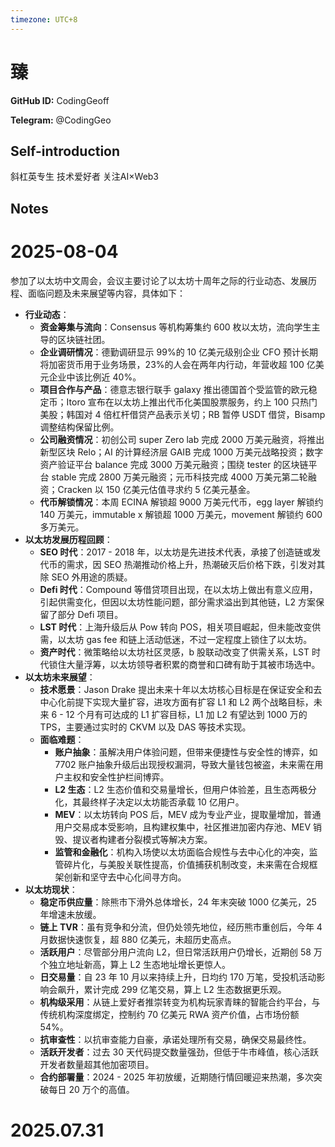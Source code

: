 ```yaml
---
timezone: UTC+8
---
```


# 臻

**GitHub ID:** CodingGeoff

**Telegram:** @CodingGeo

## Self-introduction

斜杠英专生 技术爱好者 关注AI×Web3

## Notes

<!-- Content_START -->
# 2025-08-04

参加了以太坊中文周会，会议主要讨论了以太坊十周年之际的行业动态、发展历程、面临问题及未来展望等内容，具体如下：
- **行业动态**：
  - **资金筹集与流向**：Consensus 等机构筹集约 600 枚以太坊，流向学生主导的区块链社团。
  - **企业调研情况**：德勤调研显示 99%的 10 亿美元级别企业 CFO 预计长期将加密货币用于业务场景，23%的人会在两年内行动，年营收超 100 亿美元企业中该比例近 40%。
  - **项目合作与产品**：德意志银行联手 galaxy 推出德国首个受监管的欧元稳定币；Itoro 宣布在以太坊上推出代币化美国股票服务，约上 100 只热门美股；韩国对 4 倍杠杆借贷产品表示关切；RB 暂停 USDT 借贷，Bisamp 调整结构保留比例。
  - **公司融资情况**：初创公司 super Zero lab 完成 2000 万美元融资，将推出新型区块 Relo；AI 的计算经济层 GAIB 完成 1000 万美元战略投资；数字资产验证平台 balance 完成 3000 万美元融资；围绕 tester 的区块链平台 stable 完成 2800 万美元融资；元币科技完成 4000 万美元第二轮融资；Cracken 以 150 亿美元估值寻求约 5 亿美元基金。
  - **代币解锁情况**：本周 ECINA 解锁超 9000 万美元代币，egg layer 解锁约 140 万美元，immutable x 解锁超 1000 万美元，movement 解锁约 600 多万美元。
- **以太坊发展历程回顾**：
  - **SEO 时代**：2017 - 2018 年，以太坊是先进技术代表，承接了创造链或发代币的需求，因 SEO 热潮推动价格上升，热潮破灭后价格下跌，引发对其除 SEO 外用途的质疑。
  - **Defi 时代**：Compound 等借贷项目出现，在以太坊上做出有意义应用，引起供需变化，但因以太坊性能问题，部分需求溢出到其他链，L2 方案保留了部分 Defi 项目。
  - **LST 时代**：上海升级后从 Pow 转向 POS，相关项目崛起，但未能改变供需，以太坊 gas fee 和链上活动低迷，不过一定程度上锁住了以太坊。
  - **资产时代**：微策略给以太坊社区灵感，b 股联动改变了供需关系，LST 时代锁住大量浮筹，以太坊领导者积累的商誉和口碑有助于其被市场选中。
- **以太坊未来展望**：
  - **技术愿景**：Jason Drake 提出未来十年以太坊核心目标是在保证安全和去中心化前提下实现大量扩容，进攻方面有扩容 L1 和 L2 两个战略目标，未来 6 - 12 个月有可达成的 L1 扩容目标，L1 加 L2 有望达到 1000 万的 TPS，主要通过实时的 CKVM 以及 DAS 等技术实现。
  - **面临难题**：
    - **账户抽象**：虽解决用户体验问题，但带来便捷性与安全性的博弈，如 7702 账户抽象升级后出现授权漏洞，导致大量钱包被盗，未来需在用户主权和安全性护栏间博弈。
    - **L2 生态**：L2 生态价值和交易量增长，但用户体验差，且生态两极分化，其最终样子决定以太坊能否承载 10 亿用户。
    - **MEV**：以太坊转向 POS 后，MEV 成为专业产业，提取量增加，普通用户交易成本受影响，且构建权集中，社区推进加密内存池、MEV 销毁、提议者构建者分裂模式等解决方案。
    - **监管和金融化**：机构入场使以太坊面临合规性与去中心化的冲突，监管碎片化，与美股关联性提高，价值捕获机制改变，未来需在合规框架创新和坚守去中心化间寻方向。
- **以太坊现状**：
  - **稳定币供应量**：除熊市下滑外总体增长，24 年末突破 1000 亿美元，25 年增速未放缓。
  - **链上 TVR**：虽有竞争和分流，但仍处领先地位，经历熊市重创后，今年 4 月数据快速恢复，超 880 亿美元，未超历史高点。
  - **活跃用户**：尽管部分用户流向 L2，但日常活跃用户仍增长，近期创 58 万个独立地址新高，算上 L2 生态地址增长更惊人。
  - **日交易量**：自 23 年 10 月以来持续上升，日均约 170 万笔，受投机活动影响会飙升，累计完成 299 亿笔交易，算上 L2 生态数据更乐观。
  - **机构级采用**：从链上爱好者推崇转变为机构玩家青睐的智能合约平台，与传统机构深度绑定，控制约 70 亿美元 RWA 资产价值，占市场份额 54%。
  - **抗审查性**：以抗审查能力自豪，承诺处理所有交易，确保交易最终性。
  - **活跃开发者**：过去 30 天代码提交数量强劲，但低于牛市峰值，核心活跃开发者数量超其他加密项目。
  - **合约部署量**：2024 - 2025 年初放缓，近期随行情回暖迎来热潮，多次突破每日 20 万个的高值。


# 2025.07.31


<!-- Content_END -->
